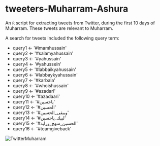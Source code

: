 tweeters-Muharram-Ashura
========================

An ```R``` script for extracting tweets from Twitter, during the first 10 days of Muharram. These tweets are relevant to Muharram.

A search for tweets included the following query term:
- query1 <- '#imamhussain'
- query2 <- '#salamyahussain'
- query3 <- '#yahussain'
- query4 <- '#yahussein'
- query5 <- '#labbaikyahussain'
- query6 <- '#labbaykyahussain'
- query7 <- '#karbala'
- query8 <- '#whoishussain'
- query9 <- '#azadari'
- query10 <- '#azadaari'
- query11 <- '#ياحسين'
- query12 <- '#الحسين'
- query13 <- '#ويبقى_الحسين'
- query14 <- '#لبيك_ياحسين'
- query15 <- '#الحسين_منهج_وراية'
- query16 <- '#teamgiveback'


![TwitterMuharram](https://cloud.githubusercontent.com/assets/5294000/5073312/15f534e8-6e92-11e4-8b06-39ec8729343d.png)
